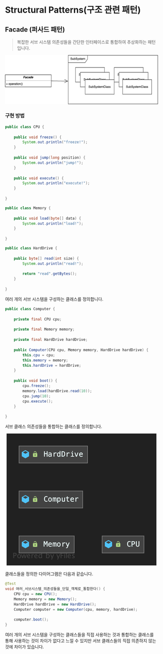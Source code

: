 # Structural Patterns(구조 관련 패턴)

## Facade (퍼사드 패턴)
> 복잡한 서브 시스템 의존성들을 간단한 인터페이스로 통합하여 추상화하는 패턴입니다.

<p align="center">
    <img src="https://github.com/sinbom/design-patterns/blob/master/resources/structural/facade.jpg?raw=true"/>
</p>

### 구현 방법

```java
public class CPU {

    public void freeze() {
        System.out.println("freeze!");
    }

    public void jump(long position) {
        System.out.println("jump!");
    }

    public void execute() {
        System.out.println("execute!");
    }

}
```

```java
public class Memory {

    public void load(byte[] data) {
        System.out.println("load!");
    }

}
```

```java
public class HardDrive {

    public byte[] read(int size) {
        System.out.println("read!");

        return "read".getBytes();
    }

}
```

여러 개의 서브 시스템을 구성하는 클래스를 정의합니다.

```java
public class Computer {

    private final CPU cpu;

    private final Memory memory;

    private final HardDrive hardDrive;

    public Computer(CPU cpu, Memory memory, HardDrive hardDrive) {
        this.cpu = cpu;
        this.memory = memory;
        this.hardDrive = hardDrive;
    }

    public void boot() {
        cpu.freeze();
        memory.load(hardDrive.read(10));
        cpu.jump(10);
        cpu.execute();
    }

}
```

서브 클래스 의존성들을 통합하는 클래스를 정의합니다.

<p align="center">
    <img src="https://github.com/sinbom/design-patterns/blob/master/resources/structural/facade-diagram.png?raw=true"/>
</p>

클래스들을 정의한 다이어그램은 다음과 같습니다.

```java
@Test
void 여러_서브시스템_의존성들을_단일_객체로_통합한다() {
    CPU cpu = new CPU();
    Memory memory = new Memory();
    HardDrive hardDrive = new HardDrive();
    Computer computer = new Computer(cpu, memory, hardDrive);

    computer.boot();
}
```

여러 개의 서브 시스템을 구성하는 클래스들을 직접 사용하는 것과 통합하는 클래스를 통해 사용하는 것이 차이가 없다고 느낄 수 있지만 서브 클래스들의 직접 의존하지 않는 것에 차이가 있습니다.
